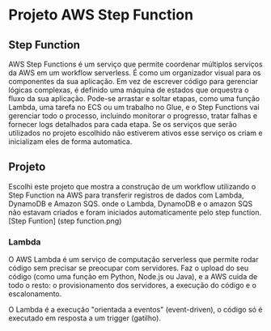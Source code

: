 # Projeto AWS Step Function

## Step Function
AWS Step Functions é um serviço que permite coordenar múltiplos serviços da AWS em um workflow serverless. É como um organizador visual para os componentes da sua aplicação. Em vez de escrever código para gerenciar lógicas complexas, é definido uma máquina de estados que orquestra o fluxo da sua aplicação. Pode-se arrastar e soltar etapas, como uma função Lambda, uma tarefa no ECS ou um trabalho no Glue, e o Step Functions vai gerenciar todo o processo, incluindo monitorar o progresso, tratar falhas e fornecer logs detalhados para cada etapa.
Se os serviços que serão utilizados no projeto escolhido não estiverem ativos esse serviço os criam e inicializam eles de forma automatica.

## Projeto
Escolhi este projeto que mostra a construção de um workflow utilizando o Step Function na AWS para transferir registros de dados com Lambda, DynamoDB e Amazon SQS.
onde o Lambda, DynamoDB e o amazon SQS não estavam criados e foram iniciados automaticamente pelo step function.
[Step Funtion] (step function.png)

### Lambda
O AWS Lambda é um serviço de computação serverless que permite rodar código sem precisar se preocupar com servidores. Faz o upload do seu código (como uma função em Python, Node.js ou Java), e a AWS cuida de todo o resto: o provisionamento dos servidores, a execução do código e o escalonamento.

O Lambda é a execução "orientada a eventos" (event-driven), o código só é executado em resposta a um trigger (gatilho).
